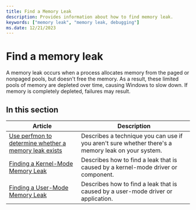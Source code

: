 ```yaml
---
title: Find a Memory Leak
description: Provides information about how to find memory leak.
keywords: ["memory leak", "memory leak, debugging"]
ms.date: 12/21/2023
---
```


# Find a memory leak

A memory leak occurs when a process allocates memory from the paged or nonpaged pools, but doesn't free the memory. As a result, these limited pools of memory are depleted over time, causing Windows to slow down. If memory is completely depleted, failures may result.

## In this section

| Article | Description |
|---|---|
| [Use perfmon to determine whether a memory leak exists](determining-whether-a-leak-exists.md) | Describes a technique you can use if you aren't sure whether there's a memory leak on your system. |
| [Finding a Kernel-Mode Memory Leak](finding-a-kernel-mode-memory-leak.md) | Describes how to find a leak that is caused by a kernel-mode driver or component. |
| [Finding a User-Mode Memory Leak](finding-a-user-mode-memory-leak.md) | Describes how to find a leak that is caused by a user-mode driver or application. |
